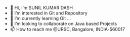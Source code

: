 - 👋 Hi, I’m SUNIL KUMAR DASH
- 👀 I’m interested in Git and Repository
- 🌱 I’m currently learning Git ...
- 💞️ I’m looking to collaborate on Java based Projects
- 📫 How to reach me @URSC, Bangalore, INDIA-560017

<!---
sunildsh/sunildsh is a ✨ special ✨ repository because its `README.md` (this file) appears on your GitHub profile.
You can click the Preview link to take a look at your changes.
--->
